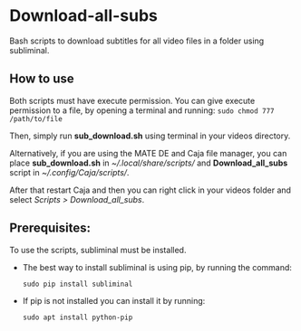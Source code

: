# Download-all-subs

Bash scripts to download subtitles for all video files in a folder using subliminal.

## How to use

Both scripts must have execute permission. You can give execute permission to a file, by opening a terminal and running:
`sudo chmod 777 /path/to/file`

Then, simply run **sub_download.sh** using terminal in your videos directory.

Alternatively, if you are using the MATE DE and Caja file manager, you can place **sub_download.sh** in *~/.local/share/scripts/* and **Download_all_subs** script in *~/.config/Caja/scripts/*. 

After that restart Caja and then you can right click in your videos folder and select *Scripts > Download_all_subs*.


## Prerequisites:

To use the scripts, subliminal must be installed.

* The best way to install subliminal is using pip, by running the command:

  `sudo pip install subliminal`

* If pip is not installed you can install it by running:

  `sudo apt install python-pip`

